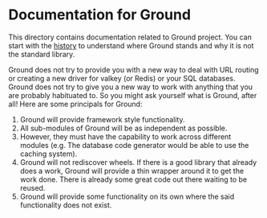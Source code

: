 # Documentation for Ground
This directory contains documentation related to Ground project. You can start with the [history](./history.md) to
understand where Ground stands and why it is not the standard library.

Ground does not try to provide you with a new way to deal with URL routing or creating a new driver for
valkey (or Redis) or your SQL databases. Ground does not try to give you a new way to work with anything that you are 
probably habituated to. So you might ask yourself what is Ground, after all! Here are some principals for Ground:

1. Ground will provide framework style functionality. 
2. All sub-modules of Ground will be as independent as possible. 
3. However, they must have the capability to work across different modules (e.g. The database code generator would be able to use the caching system). 
4. Ground will not rediscover wheels. If there is a good library that already does a work, Ground will provide a thin wrapper around it to get the work done. There is already some great code out there waiting to be reused.
5. Ground will provide some functionality on its own where the said functionality does not exist.





